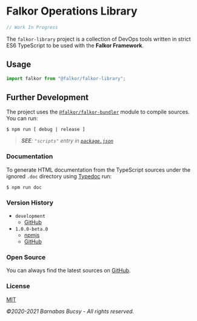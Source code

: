 # **Falkor Operations Library**

```javascript
// Work In Progress
```

The `falkor-library` project is a collection of DevOps tools written in strict ES6 TypeScript to be used with the **Falkor Framework**.

## **Usage**

```typescript
import falkor from "@falkor/falkor-library";
```

## **Further Development**

The project uses the [`@falkor/falkor-bundler`](https://www.npmjs.com/package/@falkor/falkor-bundler "Visit") module to compile sources. You can run:

```
$ npm run [ debug | release ]
```

> _**SEE**: `"scripts"` entry in [`package.json`](https://github.com/theonethread/falkor-library/blob/master/package.json "Open")_

### **Documentation**

To generate HTML documentation from the TypeScript sources under the ignored `.doc` directory using [Typedoc](https://typedoc.org "Visit") run:

```
$ npm run doc
```

### **Version History**

* `development`
    * [GitHub](https://github.com/theonethread/falkor-library "Visit")
* `1.0.0-beta.0`
    * [npmjs](https://www.npmjs.com/package/@falkor/falkor-library/v/1.0.0-beta.0 "Visit")
    * [GitHub](https://github.com/theonethread/falkor-library/releases/tag/v1.0.0-beta.0 "Visit")

### **Open Source**

You can always find the latest sources on [GitHub](https://github.com/theonethread/falkor-library "Visit").

### **License**

[MIT](https://github.com/theonethread/falkor-library/blob/master/license.txt "Open")

_©2020-2021 Barnabas Bucsy - All rights reserved._

